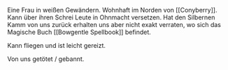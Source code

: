Eine Frau in weißen Gewändern. Wohnhaft im Norden von [[Conyberry]]. Kann über ihren Schrei Leute in Ohnmacht versetzen. Hat den Silbernen Kamm von uns zurück erhalten uns aber nicht exakt verraten, wo sich das Magische Buch [[Bowgentle Spellbook]] befindet.

Kann fliegen und ist leicht gereizt.

Von uns getötet / gebannt.